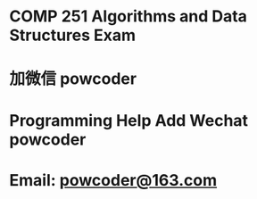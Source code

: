 # COMP 251 Algorithms and Data Structures Exam
# 加微信 powcoder

# Programming Help Add Wechat powcoder

# Email: powcoder@163.com


